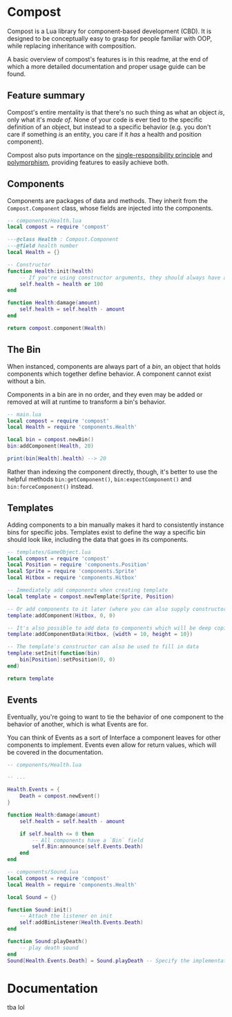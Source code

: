 # Compost
Compost is a Lua library for component-based development (CBD).
It is designed to be conceptually easy to grasp for people familiar with OOP, while replacing inheritance with composition.

A basic overview of compost's features is in this readme, at the end of which a more detailed documentation and proper usage guide can be found.

## Feature summary
Compost's entire mentality is that there's no such thing as what an object *is*, only what it's *made of*. None of your code is ever tied to the specific definition of an object, but instead to a specific behavior (e.g. you don't care if something *is* an entity, you care if it *has* a health and position component).

Compost also puts importance on the [single-responsibility principle](https://en.m.wikipedia.org/wiki/Single-responsibility_principle) and [polymorphism](https://en.m.wikipedia.org/wiki/Polymorphism_(computer_science)), providing features to easily achieve both.

## Components
Components are packages of data and methods. They inherit from the `Compost.Component` class, whose fields are injected into the components.

```lua
-- components/Health.lua
local compost = require 'compost'

---@class Health : Compost.Component
---@field health number
local Health = {}

-- Constructor
function Health:init(health)
    -- If you're using constructor arguments, they should always have a default value, for easier use of components in Templates.
    self.health = health or 100
end

function Health:damage(amount)
    self.health = self.health - amount
end

return compost.component(Health)
```

## The Bin
When instanced, components are always part of a *bin*, an object that holds components which together define behavior. A component cannot exist without a bin.

Components in a bin are in no order, and they even may be added or removed at will at runtime to transform a bin's behavior.

```lua
-- main.lua
local compost = require 'compost'
local Health = require 'components.Health'

local bin = compost.newBin()
bin:addComponent(Health, 20)

print(bin[Health].health) --> 20
```
Rather than indexing the component directly, though, it's better to use the helpful methods `bin:getComponent()`, `bin:expectComponent()` and `bin:forceComponent()` instead.

## Templates
Adding components to a bin manually makes it hard to consistently instance bins for specific jobs.
Templates exist to define the way a specific bin should look like, including the data that goes in its components.

```lua
-- templates/GameObject.lua
local compost = require 'compost'
local Position = require 'components.Position'
local Sprite = require 'components.Sprite'
local Hitbox = require 'components.Hitbox'

-- Immediately add components when creating template
local template = compost.newTemplate(Sprite, Position)

-- Or add components to it later (where you can also supply constructor arguments)
template:addComponent(Hitbox, 0, 0)

-- It's also possible to add data to components which will be deep copied into them upon instancing
template:addComponentData(Hitbox, {width = 10, height = 10})

-- The template's constructor can also be used to fill in data
template:setInit(function(bin)
    bin[Position]:setPosition(0, 0)
end)

return template
```

## Events
Eventually, you're going to want to tie the behavior of one component to the behavior of another, which is what Events are for.

You can think of Events as a sort of Interface a component leaves for other components to implement. Events even allow for return values, which will be covered in the documentation.

```lua
-- components/Health.lua

-- ...

Health.Events = {
    Death = compost.newEvent()
}

function Health:damage(amount)
    self.health = self.health - amount

    if self.health <= 0 then
        -- All components have a `Bin` field
        self.Bin:announce(self.Events.Death)
    end
end
```
```lua
-- components/Sound.lua
local compost = require 'compost'
local Health = require 'components.Health'

local Sound = {}

function Sound:init()
    -- Attach the listener on init
    self:addBinListener(Health.Events.Death)
end

function Sound:playDeath()
    -- play death sound
end
Sound[Health.Events.Death] = Sound.playDeath -- Specify the implementation for the event
```
# Documentation
tba lol
